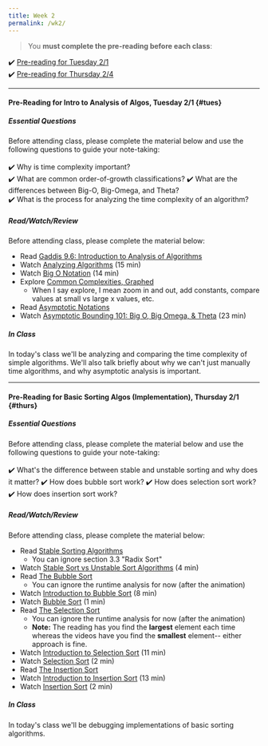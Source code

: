 ```yaml
---
title: Week 2
permalink: /wk2/
---
```


> You **must complete the pre-reading before each class**:  

✔️ [Pre-reading for Tuesday 2/1](#tues)  
✔️ [Pre-reading for Thursday 2/4](#thurs)

---

#### Pre-Reading for Intro to Analysis of Algos, Tuesday 2/1 {#tues}

##### Essential Questions
Before attending class, please complete the material below and use the following questions to guide your note-taking:  
<br>
✔️ Why is time complexity important?  
✔️ What are common order-of-growth classifications?
✔️ What are the differences between Big-O, Big-Omega, and Theta?  
✔️ What is the process for analyzing the time complexity of an algorithm?  

##### Read/Watch/Review
Before attending class, please complete the material below:
- Read [Gaddis 9.6: Introduction to Analysis of Algorithms](/files/Gaddis-Algos.pdf)
- Watch [Analyzing Algorithms](https://www.youtube.com/watch?v=-gN6KCS_D4k) (15 min)
- Watch [Big O Notation](https://www.youtube.com/watch?v=3Yo7Kxa0vOU) (14 min)
- Explore [Common Complexities, Graphed](https://www.desmos.com/calculator/pdft1nieox)
	- When I say explore, I mean zoom in and out, add constants, compare values at small vs large x values, etc.
- Read [Asymptotic Notations](https://www.studytonight.com/data-structures/aysmptotic-notations)
- Watch [Asymptotic Bounding 101: Big O, Big Omega, & Theta](https://www.youtube.com/watch?v=0oDAlMwTrLo) (23 min)


##### In Class
In today's class we'll be analyzing and comparing the time complexity of simple algorithms. We'll also talk briefly about why we can't just manually time algorithms, and why asymptotic analysis is important.

---

#### Pre-Reading for Basic Sorting Algos (Implementation), Thursday 2/1 {#thurs}

##### Essential Questions
Before attending class, please complete the material below and use the following questions to guide your note-taking:  
<br>
✔️ What's the difference between stable and unstable sorting and why does it matter?
✔️ How does bubble sort work?
✔️ How does selection sort work?
✔️ How does insertion sort work?

##### Read/Watch/Review
Before attending class, please complete the material below:
- Read [Stable Sorting Algorithms](https://www.baeldung.com/cs/stable-sorting-algorithms)
	- You can ignore section 3.3 "Radix Sort"
- Watch [Stable Sort vs Unstable Sort Algorithms](https://www.youtube.com/watch?v=akLN-F0HSS4) (4 min)
- Read [The Bubble Sort](https://runestone.academy/runestone/books/published/pythonds/SortSearch/TheBubbleSort.html)
	- You can ignore the runtime analysis for now (after the animation)
- Watch [Introduction to Bubble Sort](https://www.youtube.com/watch?v=A6m-g0SPzt0) (8 min)
- Watch [Bubble Sort](https://www.youtube.com/watch?v=nmhjrI-aW5o) (1 min)
- Read [The Selection Sort](https://runestone.academy/runestone/books/published/pythonds/SortSearch/TheSelectionSort.html)
	- You can ignore the runtime analysis for now (after the animation)
	- **Note:** The reading has you find the **largest** element each time whereas the videos have you find the **smallest** element-- either approach is fine.
- Watch [Introduction to Selection Sort](https://www.youtube.com/watch?v=Z3dCjzhjAWA) (11 min)
- Watch [Selection Sort](https://www.youtube.com/watch?v=xWBP4lzkoyM) (2 min)
- Read [The Insertion Sort](https://runestone.academy/runestone/books/published/pythonds/SortSearch/TheInsertionSort.html)
- Watch [Introduction to Insertion Sort](https://www.youtube.com/watch?v=qJsmUw3-QRA) (13 min)
- Watch [Insertion Sort](https://www.youtube.com/watch?v=OGzPmgsI-pQ) (2 min)

##### In Class
In today's class we'll be debugging implementations of basic sorting algorithms.